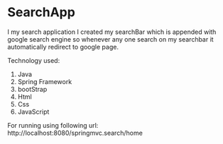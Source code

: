 # SearchApp

I my search application I created my searchBar  which is appended with google search engine so whenever any one search on my searchbar it automatically redirect to google page.

Technology used:
1. Java
2. Spring Framework
3. bootStrap
4. Html
5. Css
6. JavaScript

For running using following url:
http://localhost:8080/springmvc.search/home
